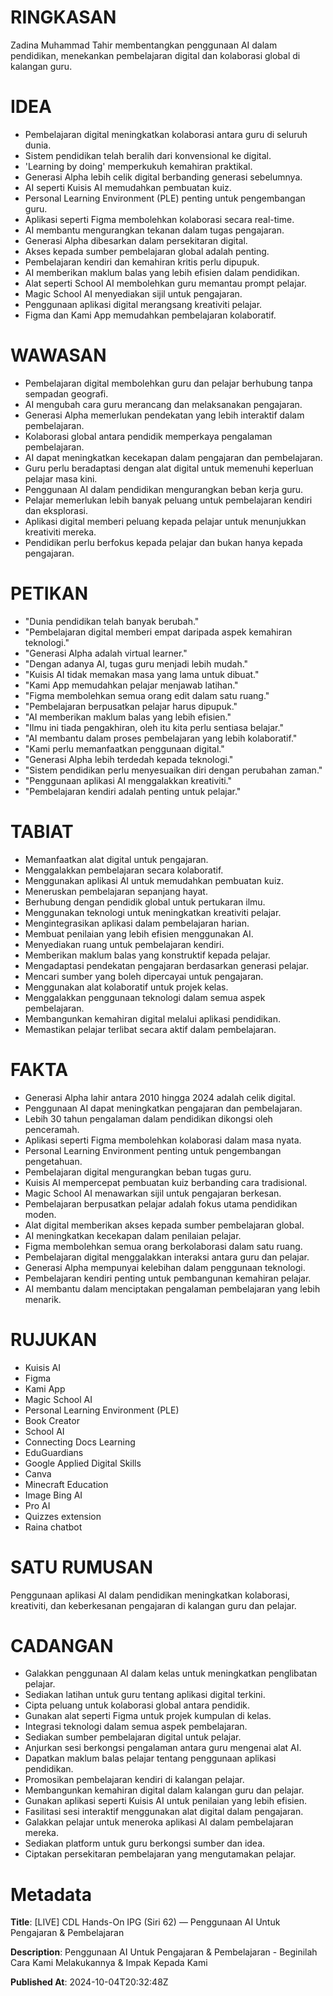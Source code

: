 # RINGKASAN
Zadina Muhammad Tahir membentangkan penggunaan AI dalam pendidikan, menekankan pembelajaran digital dan kolaborasi global di kalangan guru.

# IDEA
- Pembelajaran digital meningkatkan kolaborasi antara guru di seluruh dunia.
- Sistem pendidikan telah beralih dari konvensional ke digital.
- 'Learning by doing' memperkukuh kemahiran praktikal.
- Generasi Alpha lebih celik digital berbanding generasi sebelumnya.
- AI seperti Kuisis AI memudahkan pembuatan kuiz.
- Personal Learning Environment (PLE) penting untuk pengembangan guru.
- Aplikasi seperti Figma membolehkan kolaborasi secara real-time.
- AI membantu mengurangkan tekanan dalam tugas pengajaran.
- Generasi Alpha dibesarkan dalam persekitaran digital.
- Akses kepada sumber pembelajaran global adalah penting.
- Pembelajaran kendiri dan kemahiran kritis perlu dipupuk.
- AI memberikan maklum balas yang lebih efisien dalam pendidikan.
- Alat seperti School AI membolehkan guru memantau prompt pelajar.
- Magic School AI menyediakan sijil untuk pengajaran.
- Penggunaan aplikasi digital merangsang kreativiti pelajar.
- Figma dan Kami App memudahkan pembelajaran kolaboratif.

# WAWASAN
- Pembelajaran digital membolehkan guru dan pelajar berhubung tanpa sempadan geografi.
- AI mengubah cara guru merancang dan melaksanakan pengajaran.
- Generasi Alpha memerlukan pendekatan yang lebih interaktif dalam pembelajaran.
- Kolaborasi global antara pendidik memperkaya pengalaman pembelajaran.
- AI dapat meningkatkan kecekapan dalam pengajaran dan pembelajaran.
- Guru perlu beradaptasi dengan alat digital untuk memenuhi keperluan pelajar masa kini.
- Penggunaan AI dalam pendidikan mengurangkan beban kerja guru.
- Pelajar memerlukan lebih banyak peluang untuk pembelajaran kendiri dan eksplorasi.
- Aplikasi digital memberi peluang kepada pelajar untuk menunjukkan kreativiti mereka.
- Pendidikan perlu berfokus kepada pelajar dan bukan hanya kepada pengajaran.

# PETIKAN
- "Dunia pendidikan telah banyak berubah."
- "Pembelajaran digital memberi empat daripada aspek kemahiran teknologi."
- "Generasi Alpha adalah virtual learner."
- "Dengan adanya AI, tugas guru menjadi lebih mudah."
- "Kuisis AI tidak memakan masa yang lama untuk dibuat."
- "Kami App memudahkan pelajar menjawab latihan."
- "Figma membolehkan semua orang edit dalam satu ruang."
- "Pembelajaran berpusatkan pelajar harus dipupuk."
- "AI memberikan maklum balas yang lebih efisien."
- "Ilmu ini tiada pengakhiran, oleh itu kita perlu sentiasa belajar."
- "AI membantu dalam proses pembelajaran yang lebih kolaboratif."
- "Kami perlu memanfaatkan penggunaan digital."
- "Generasi Alpha lebih terdedah kepada teknologi."
- "Sistem pendidikan perlu menyesuaikan diri dengan perubahan zaman."
- "Penggunaan aplikasi AI menggalakkan kreativiti."
- "Pembelajaran kendiri adalah penting untuk pelajar."

# TABIAT
- Memanfaatkan alat digital untuk pengajaran.
- Menggalakkan pembelajaran secara kolaboratif.
- Menggunakan aplikasi AI untuk memudahkan pembuatan kuiz.
- Meneruskan pembelajaran sepanjang hayat.
- Berhubung dengan pendidik global untuk pertukaran ilmu.
- Menggunakan teknologi untuk meningkatkan kreativiti pelajar.
- Mengintegrasikan aplikasi dalam pembelajaran harian.
- Membuat penilaian yang lebih efisien menggunakan AI.
- Menyediakan ruang untuk pembelajaran kendiri.
- Memberikan maklum balas yang konstruktif kepada pelajar.
- Mengadaptasi pendekatan pengajaran berdasarkan generasi pelajar.
- Mencari sumber yang boleh dipercayai untuk pengajaran.
- Menggunakan alat kolaboratif untuk projek kelas.
- Menggalakkan penggunaan teknologi dalam semua aspek pembelajaran.
- Membangunkan kemahiran digital melalui aplikasi pendidikan.
- Memastikan pelajar terlibat secara aktif dalam pembelajaran.

# FAKTA
- Generasi Alpha lahir antara 2010 hingga 2024 adalah celik digital.
- Penggunaan AI dapat meningkatkan pengajaran dan pembelajaran.
- Lebih 30 tahun pengalaman dalam pendidikan dikongsi oleh penceramah.
- Aplikasi seperti Figma membolehkan kolaborasi dalam masa nyata.
- Personal Learning Environment penting untuk pengembangan pengetahuan.
- Pembelajaran digital mengurangkan beban tugas guru.
- Kuisis AI mempercepat pembuatan kuiz berbanding cara tradisional.
- Magic School AI menawarkan sijil untuk pengajaran berkesan.
- Pembelajaran berpusatkan pelajar adalah fokus utama pendidikan moden.
- Alat digital memberikan akses kepada sumber pembelajaran global.
- AI meningkatkan kecekapan dalam penilaian pelajar.
- Figma membolehkan semua orang berkolaborasi dalam satu ruang.
- Pembelajaran digital menggalakkan interaksi antara guru dan pelajar.
- Generasi Alpha mempunyai kelebihan dalam penggunaan teknologi.
- Pembelajaran kendiri penting untuk pembangunan kemahiran pelajar.
- AI membantu dalam menciptakan pengalaman pembelajaran yang lebih menarik.

# RUJUKAN
- Kuisis AI
- Figma
- Kami App
- Magic School AI
- Personal Learning Environment (PLE)
- Book Creator
- School AI
- Connecting Docs Learning
- EduGuardians
- Google Applied Digital Skills
- Canva
- Minecraft Education
- Image Bing AI
- Pro AI
- Quizzes extension
- Raina chatbot

# SATU RUMUSAN
Penggunaan aplikasi AI dalam pendidikan meningkatkan kolaborasi, kreativiti, dan keberkesanan pengajaran di kalangan guru dan pelajar.

# CADANGAN
- Galakkan penggunaan AI dalam kelas untuk meningkatkan penglibatan pelajar.
- Sediakan latihan untuk guru tentang aplikasi digital terkini.
- Cipta peluang untuk kolaborasi global antara pendidik.
- Gunakan alat seperti Figma untuk projek kumpulan di kelas.
- Integrasi teknologi dalam semua aspek pembelajaran.
- Sediakan sumber pembelajaran digital untuk pelajar.
- Anjurkan sesi berkongsi pengalaman antara guru mengenai alat AI.
- Dapatkan maklum balas pelajar tentang penggunaan aplikasi pendidikan.
- Promosikan pembelajaran kendiri di kalangan pelajar.
- Membangunkan kemahiran digital dalam kalangan guru dan pelajar.
- Gunakan aplikasi seperti Kuisis AI untuk penilaian yang lebih efisien.
- Fasilitasi sesi interaktif menggunakan alat digital dalam pengajaran.
- Galakkan pelajar untuk meneroka aplikasi AI dalam pembelajaran mereka.
- Sediakan platform untuk guru berkongsi sumber dan idea.
- Ciptakan persekitaran pembelajaran yang mengutamakan pelajar.

# Metadata
**Title**: [LIVE] CDL Hands-On IPG (Siri 62) — Penggunaan AI Untuk Pengajaran & Pembelajaran

**Description**: Penggunaan AI Untuk Pengajaran & Pembelajaran - Beginilah Cara Kami Melakukannya  & Impak Kepada Kami

**Published At**: 2024-10-04T20:32:48Z